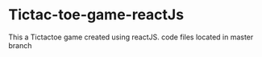 # Tictac-toe-game-reactJs
This a Tictactoe game created using reactJS.
code files located in master branch

